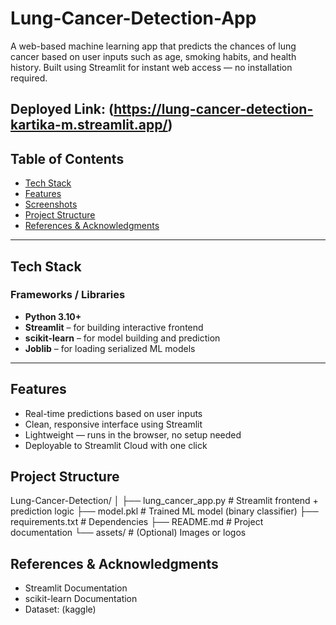 # Lung-Cancer-Detection-App

A web-based machine learning app that predicts the chances of lung cancer based on user inputs such as age, smoking habits, and health history. Built using Streamlit for instant web access — no installation required.

## Deployed Link: (https://lung-cancer-detection-kartika-m.streamlit.app/)

## Table of Contents

- [Tech Stack](#tech-stack-)
- [Features](#features-)
- [Screenshots](#screenshots-)
- [Project Structure](#project-structure-)
- [References & Acknowledgments](#references--acknowledgments-)

---

## Tech Stack

### Frameworks / Libraries
- **Python 3.10+**
- **Streamlit** – for building interactive frontend
- **scikit-learn** – for model building and prediction
- **Joblib** – for loading serialized ML models

---

## Features

- Real-time predictions based on user inputs
- Clean, responsive interface using Streamlit
- Lightweight — runs in the browser, no setup needed
- Deployable to Streamlit Cloud with one click

## Project Structure

Lung-Cancer-Detection/
│
├── lung_cancer_app.py         # Streamlit frontend + prediction logic
├── model.pkl                  # Trained ML model (binary classifier)
├── requirements.txt           # Dependencies
├── README.md                  # Project documentation
└── assets/                    # (Optional) Images or logos


## References & Acknowledgments

- Streamlit Documentation
- scikit-learn Documentation
- Dataset: (kaggle)
